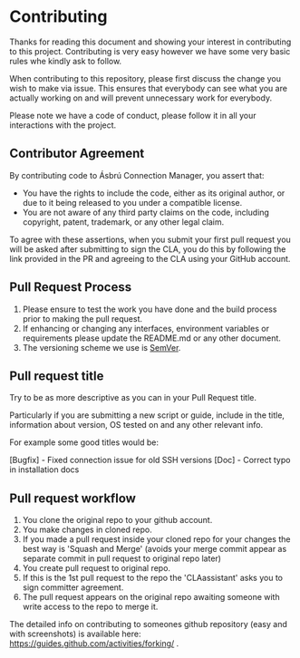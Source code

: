 # Contributing

Thanks for reading this document and showing your interest in contributing to
this project. Contributing is very easy however we have some very basic rules
whe kindly ask to follow.

When contributing to this repository, please first discuss the change you wish
to make via issue. This ensures that everybody can see what you are actually
working on and will prevent unnecessary work for everybody.

Please note we have a code of conduct, please follow it in all your interactions
with the project.

## Contributor Agreement

By contributing code to Ásbrú Connection Manager, you assert that:

- You have the rights to include the code, either as its original author, or due
  to it being released to you under a compatible license.
- You are not aware of any third party claims on the code, including copyright,
  patent, trademark, or any other legal claim.

To agree with these assertions, when you submit your first pull request you will
be asked after submitting to sign the CLA, you do this by following the link
provided in the PR and agreeing to the CLA using your GitHub account.

## Pull Request Process

1. Please ensure to test the work you have done and the build process prior to
   making the pull request.
2. If enhancing or changing any interfaces, environment variables or
   requirements please update the README.md or any other document.
3. The versioning scheme we use is [SemVer](http://semver.org/).

## Pull request title

Try to be as more descriptive as you can in your Pull Request title.

Particularly if you are submitting a new script or guide, include in the title,
information about version, OS tested on and any other relevant info.

For example some good titles would be:

[Bugfix] - Fixed connection issue for old SSH versions [Doc] - Correct typo in
installation docs

## Pull request workflow

1. You clone the original repo to your github account.
2. You make changes in cloned repo.
3. If you made a pull request inside your cloned repo for your changes the best
   way is 'Squash and Merge' (avoids your merge commit appear as separate commit
   in pull request to original repo later)
4. You create pull request to original repo.
5. If this is the 1st pull request to the repo the 'CLAassistant' asks you to
   sign committer agreement.
6. The pull request appears on the original repo awaiting someone with write
   access to the repo to merge it.

The detailed info on contributing to someones github repository (easy and with
screenshots) is available here: https://guides.github.com/activities/forking/ .
